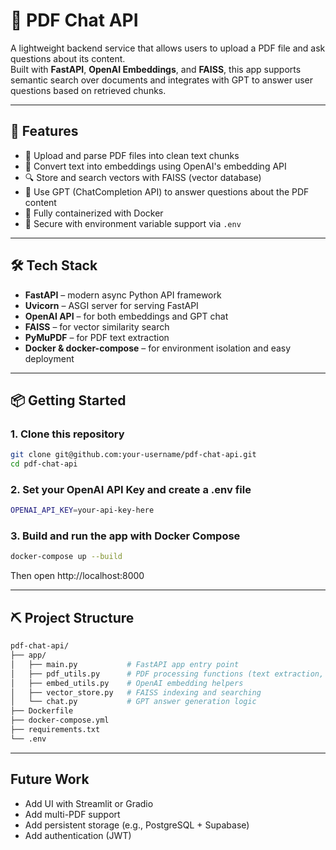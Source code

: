 # 📄 PDF Chat API

A lightweight backend service that allows users to upload a PDF file and ask questions about its content.  
Built with **FastAPI**, **OpenAI Embeddings**, and **FAISS**, this app supports semantic search over documents and integrates with GPT to answer user questions based on retrieved chunks.

---

## 🚀 Features

- 📄 Upload and parse PDF files into clean text chunks
- 🧠 Convert text into embeddings using OpenAI's embedding API
- 🔍 Store and search vectors with FAISS (vector database)
- 🤖 Use GPT (ChatCompletion API) to answer questions about the PDF content
- 🐳 Fully containerized with Docker
- 🔐 Secure with environment variable support via `.env`

---

## 🛠️ Tech Stack

- **FastAPI** – modern async Python API framework  
- **Uvicorn** – ASGI server for serving FastAPI  
- **OpenAI API** – for both embeddings and GPT chat  
- **FAISS** – for vector similarity search  
- **PyMuPDF** – for PDF text extraction  
- **Docker & docker-compose** – for environment isolation and easy deployment

---

## 📦 Getting Started

### 1. Clone this repository

```bash
git clone git@github.com:your-username/pdf-chat-api.git
cd pdf-chat-api
```

### 2. Set your OpenAI API Key and create a .env file
```bash
OPENAI_API_KEY=your-api-key-here
```

### 3. Build and run the app with Docker Compose
```bash
docker-compose up --build
```
Then open http://localhost:8000

---

## ⛏️ Project Structure
```bash
pdf-chat-api/
├── app/
│   ├── main.py           # FastAPI app entry point
│   ├── pdf_utils.py      # PDF processing functions (text extraction, chunking)
│   ├── embed_utils.py    # OpenAI embedding helpers
│   ├── vector_store.py   # FAISS indexing and searching
│   └── chat.py           # GPT answer generation logic
├── Dockerfile
├── docker-compose.yml
├── requirements.txt
└── .env
```

---

## Future Work

- Add UI with Streamlit or Gradio
- Add multi-PDF support
- Add persistent storage (e.g., PostgreSQL + Supabase)
- Add authentication (JWT)

